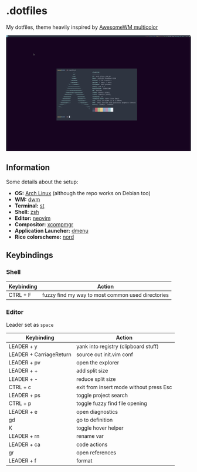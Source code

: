 # .dotfiles
My dotfiles, theme heavily inspired by [AwesomeWM multicolor](https://github.com/lcpz/awesome-copycats#gallery)

![screenshot](https://github.com/dixiedream/dixiedream/blob/main/rice.png)

## Information
Some details about the setup:

- **OS:** [Arch Linux](https://archlinux.org) (although the repo works on Debian too)
- **WM:** [dwm](https://github.com/dixiedream/dwm)
- **Terminal:** [st](https://github.com/dixiedream/st)
- **Shell:** [zsh](https://www.zsh.org/)
- **Editor:** [neovim](https://github.com/neovim/neovim)
- **Compositor:** [xcompmgr](https://wiki.archlinux.org/title/Xcompmgr)
- **Application Launcher:** [dmenu](https://github.com/dixiedream/dmenu)
- **Rice colorscheme:** [nord](https://www.nordtheme.com/)

## Keybindings

### Shell

| Keybinding                | Action                                                                   |
|---------------------------|--------------------------------------------------------------------------|
| CTRL + F               | fuzzy find my way to most common used directories  |

### Editor
Leader set as ```space```

| Keybinding                | Action                                                                   |
|---------------------------|--------------------------------------------------------------------------|
| LEADER + y               | yank into registry (clipboard stuff) |
| LEADER + CarriageReturn | source out init.vim conf |
| LEADER + pv | open the explorer |
| LEADER + + | add split size |
| LEADER + - | reduce split size |
| CTRL + c               | exit from insert mode without press Esc |
| LEADER + ps | toggle project search |
| CTRL + p | toggle fuzzy find file opening |
| LEADER + e               | open diagnostics |
| gd               | go to definition |
| K               | toggle hover helper |
| LEADER + rn               | rename var |
| LEADER + ca               | code actions |
| gr               | open references |
| LEADER + f               | format |
